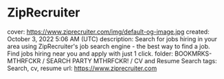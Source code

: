 # ZipRecruiter

cover: https://www.ziprecruiter.com/img/default-og-image.jpg
created: October 3, 2022 5:06 AM (UTC)
description: Search for jobs hiring in your area using ZipRecruiter's job search engine - the best way to find a job. Find jobs hiring near you and apply with just 1 click.
folder: BOOKMRKS-MTHRFCKR / SEARCH PARTY MTHRFCKR! / CV and Resume Search
tags: Search, cv, resume
url: https://www.ziprecruiter.com